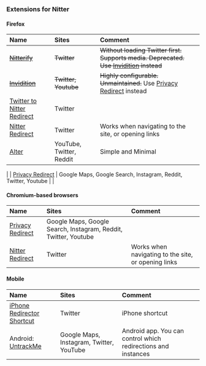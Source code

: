 ### Extensions for Nitter
#### Firefox
| Name                                                                                                 | Sites                                                           | Comment                                                                                                                                       |
| :--------------------------------------------------------------------------------------------------- | :-------------------------------------------------------------- | :-------------------------------------------------------------------------------------------------------------------------------------------- |
| ~~[Nitterify](https://addons.mozilla.org/firefox/addon/nitterify/)~~                                 | ~~Twitter~~                                                     | ~~Without loading Twitter first. Supports media. Deprecated. Use [Invidition](https://addons.mozilla.org/firefox/addon/invidition/) instead~~ |
| ~~[Invidition](https://addons.mozilla.org/firefox/addon/invidition/)~~                               | ~~Twitter, Youtube~~                                            | ~~Highly configurable. Unmaintained.~~ Use [Privacy Redirect](https://addons.mozilla.org/firefox/addon/privacy-redirect/) instead             |
| [Twitter to Nitter Redirect](https://addons.mozilla.org/firefox/addon/twitter-to-nitter-redirect/)   | Twitter                                                         |                                                                                                                                               |
| [Nitter Redirect](https://addons.mozilla.org/firefox/addon/nitter-redirect/)                         | Twitter                                                         | Works when navigating to the site, or opening links                                                                                           |
| [Alter](https://addons.mozilla.org/firefox/addon/alter/)                                             | YouTube, Twitter, Reddit | Simple and Minimal           |
|
| [Privacy Redirect](https://addons.mozilla.org/firefox/addon/privacy-redirect/)                       | Google Maps, Google Search, Instagram, Reddit, Twitter, Youtube |                                                                                                                                               |
#### Chromium-based browsers
| Name                                                                                                            | Sites                                                           | Comment                                             |
| :---------------------------------------------------------------------------------------------------            | :-------------------------------------------------------------- | :-------------------------------------------------- |
| [Privacy Redirect](https://chrome.google.com/webstore/detail/privacy-redirect/pmcmeagblkinmogikoikkdjiligflglb) | Google Maps, Google Search, Instagram, Reddit, Twitter, Youtube |                                                     |
| [Nitter Redirect](https://chrome.google.com/webstore/detail/nitter-redirect/mohaicophfnifehkkkdbcejkflmgfkof)   | Twitter                                                         | Works when navigating to the site, or opening links |
#### Mobile
| Name                                                                                            | Sites                                    | Comment                                                       |
| :---------------------------------------------------------------------------------------------- | :--------------------------------------- | :------------------------------------------------------------ |
| [iPhone Redirector Shortcut](https://www.icloud.com/shortcuts/3e90ac68c77b45eb82cb18dab519ff76) | Twitter                                  | iPhone shortcut                                               |
| Android: [UntrackMe](https://f-droid.org/packages/app.fedilab.nitterizeme/)                     | Google Maps, Instagram, Twitter, YouTube | Android app. You can control which redirections and instances |
